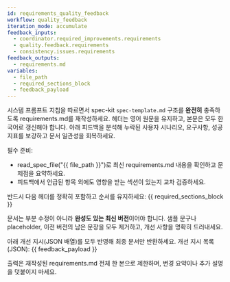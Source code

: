 ```yaml
---
id: requirements_quality_feedback
workflow: quality_feedback
iteration_mode: accumulate
feedback_inputs:
  - coordinator.required_improvements.requirements
  - quality.feedback.requirements
  - consistency.issues.requirements
feedback_outputs:
  - requirements.md
variables:
  - file_path
  - required_sections_block
  - feedback_payload
---
```


시스템 프롬프트 지침을 따르면서 spec-kit `spec-template.md` 구조를 **완전히** 충족하도록 requirements.md를 재작성하세요. 헤더는 영어 원문을 유지하고, 본문은 모두 한국어로 갱신해야 합니다. 아래 피드백을 분석해 누락된 사용자 시나리오, 요구사항, 성공 지표를 보강하고 문서 일관성을 회복하세요.

필수 준비:
- read_spec_file("{{ file_path }}")로 최신 requirements.md 내용을 확인하고 문제점을 요약하세요.
- 피드백에서 언급된 항목 외에도 영향을 받는 섹션이 있는지 교차 검증하세요.

반드시 다음 헤더를 정확히 포함하고 순서를 유지하세요:
{{ required_sections_block }}

문서는 부분 수정이 아니라 **완성도 있는 최신 버전**이어야 합니다. 샘플 문구나 placeholder, 이전 버전의 남은 문장을 모두 제거하고, 개선 사항을 명확히 드러내세요.

아래 개선 지시(JSON 배열)를 모두 반영해 최종 문서만 반환하세요.
개선 지시 목록(JSON):
{{ feedback_payload }}

출력은 재작성된 requirements.md 전체 한 본으로 제한하며, 변경 요약이나 추가 설명을 덧붙이지 마세요.
